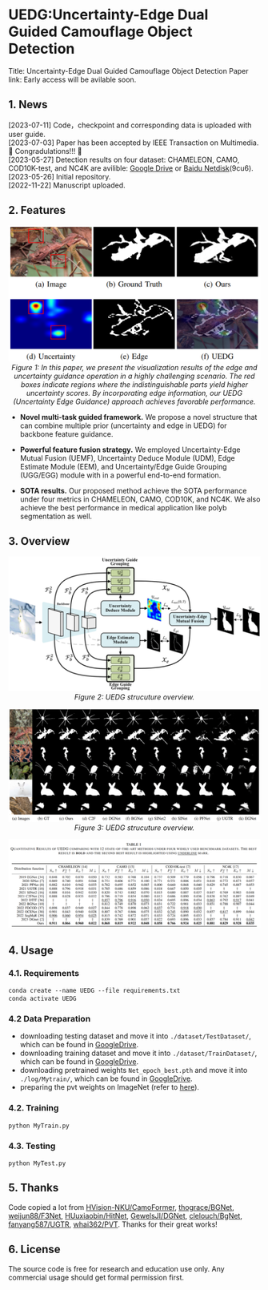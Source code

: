#  UEDG:Uncertainty-Edge Dual Guided Camouflage Object Detection

Title: Uncertainty-Edge Dual Guided Camouflage Object Detection
Paper link: Early access will be avilable soon.


## 1. News
[2023-07-11] Code，checkpoint and corresponding data is uploaded with user guide.   
[2023-07-03] Paper has been accepted by IEEE Transaction on Multimedia. :partying_face: Congradulations!!! :partying_face:  
[2023-05-27] Detection results on four dataset: CHAMELEON, CAMO, COD10K-test, and NC4K are avilible: [Google Drive](https://drive.google.com/drive/folders/1FVmgbhKsKE6eG8wb1gMcgq1nQMgJBqOB?usp=sharing) or [Baidu Netdisk](https://pan.baidu.com/s/1tUQ41eoah9vMCPDg_Ytg7Q)(9cu6).  
[2023-05-26] Initial repository.  
[2022-11-22] Manuscript uploaded.

## 2. Features
<p align="center">
    <img src="assest/features.png"/> <br/>
    <em> 
    Figure 1: In this paper, we present the visualization results of the edge and uncertainty guidance operation in a highly challenging scenario. The red boxes indicate regions where the indistinguishable parts yield higher uncertainty scores. By incorporating edge information, our UEDG (Uncertainty Edge Guidance) approach achieves favorable performance.
    </em>
</p>

- **Novel multi-task guided framework.** We propose a novel structure that can combine multiple prior (uncertainty and edge in UEDG) for backbone feature guidance.

- **Powerful feature fusion strategy.** We employed Uncertainty-Edge
Mutual Fusion (UEMF), Uncertainty Deduce Module (UDM), Edge Estimate Module (EEM), and  Uncertainty/Edge Guide Grouping (UGG/EGG) module with in a powerful end-to-end formation.

- **SOTA results.** Our proposed method achieve the SOTA performance under four metrics in CHAMELEON, CAMO, COD10K, and NC4K. We also achieve the best performance in medical application like polyb segmentation as well.

## 3. Overview
<p align="center">
    <img src="assest/overview.png"/> <br/>
    <em> 
    Figure 2: UEDG strucuture overview.
    </em>
</p>

<p align="center">
    <img src="assest/qualitative results.png"/> <br/>
    <em> 
    Figure 3: UEDG strucuture overview.
    </em>
</p>

<p align="center">
    <img src="assest/quantitative results.png"/> <br/>

</p>

## 4. Usage
### 4.1. Requirements
    conda create --name UEDG --file requirements.txt
    conda activate UEDG
### 4.2 Data Preparation
+ downloading testing dataset and move it into `./dataset/TestDataset/`, which can be found in [GoogleDrive](https://drive.google.com/file/d/1DEbplYxjyu_w-NDqvKfXO3i9Ug5X4TuQ/view?usp=sharing).
+ downloading training dataset and move it into `./dataset/TrainDataset/`, which can be found in [GoogleDrive](https://drive.google.com/file/d/1RL5--50oRsDG79d6hNr3yoDU5irfjd_e/view?usp=sharing).
+ downloading pretrained weights `Net_epoch_best.pth` and move it into `./log/Mytrain/`, which can be found in [GoogleDrive](https://drive.google.com/file/d/1PD2mexy-IwnyWsb7WF59V1VAF24UKOcu/view?usp=sharing).
+ preparing the pvt weights on ImageNet (refer to [here](https://github.com/GewelsJI/DGNet/blob/00e4d2b54667eb71f734f60d46fffe47fbf2725e/lib/utils.py#L556)).

### 4.2. Training
    python MyTrain.py
### 4.3. Testing
    python MyTest.py

## 5. Thanks
Code copied a lot from [HVision-NKU/CamoFormer](https://github.com/HVision-NKU/CamoFormer), [thograce/BGNet](https://github.com/thograce/BGNet.git), [weijun88/F3Net](https://github.com/weijun88/F3Net), [HUuxiaobin/HitNet](https://github.com/HUuxiaobin/HitNet.git), [GewelsJI/DGNet](https://github.com/GewelsJI/DGNet.git), [clelouch/BgNet](https://github.com/clelouch/BgNet.git), [fanyang587/UGTR](https://github.com/fanyang587/UGTR.git), [whai362/PVT](https://github.com/whai362/PVT.git). Thanks for their great works!

## 6. License
The source code is free for research and education use only. Any commercial usage should get formal permission first.
